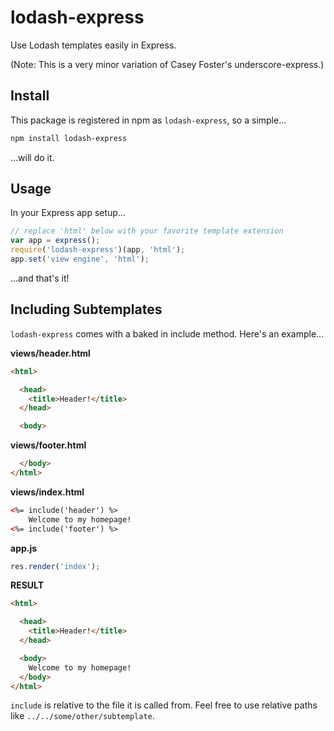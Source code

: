 # lodash-express

Use Lodash templates easily in Express.

(Note: This is a very minor variation of Casey Foster's underscore-express.)

## Install

This package is registered in npm as `lodash-express`, so a simple...

```bash
npm install lodash-express
```

...will do it.

## Usage

In your Express app setup...

```js
// replace 'html' below with your favorite template extension
var app = express();
require('lodash-express')(app, 'html'); 
app.set('view engine', 'html');
```

...and that's it!

## Including Subtemplates

`lodash-express` comes with a baked in include method. Here's an example...

**views/header.html**
```html
<html>

  <head>
    <title>Header!</title>
  </head>

  <body>
```

**views/footer.html**
```html
  </body>
</html>
```

**views/index.html**
```html
<%= include('header') %>
    Welcome to my homepage!
<%= include('footer') %>
```

**app.js**
```js
res.render('index');
```

**RESULT**
```html
<html>

  <head>
    <title>Header!</title>
  </head>

  <body>
    Welcome to my homepage!
  </body>
</html>
```

`include` is relative to the file it is called from. Feel free to use relative paths like `../../some/other/subtemplate`.
